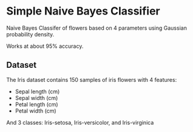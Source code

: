 # Simple Naive Bayes Classifier 
Naive Bayes Classifer of flowers based on 4 parameters using Gaussian probability density. 

Works at about 95% accuracy.

## Dataset
The Iris dataset contains 150 samples of iris flowers with 4 features:
- Sepal length (cm)
- Sepal width (cm)
- Petal length (cm)
- Petal width (cm)

And 3 classes: Iris-setosa, Iris-versicolor, and Iris-virginica